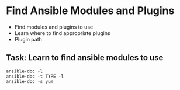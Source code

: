 # Find Ansible Modules and Plugins

- Find modules and plugins to use
- Learn where to find appropriate plugins
- Plugin path


## Task: Learn to find ansible modules to use

```shell
ansible-doc -l 
ansible-doc -t TYPE -l
ansible-doc -s yum
```
